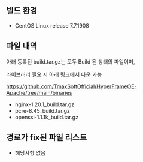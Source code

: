 ## 빌드 환경

- CentOS Linux release 7.7.1908

## 파일 내역
아래 등록된 build.tar.gz는 모두 Build 된 상태의 파일이며,

라이브러리 필요 시 아래 링크에서 다운 가능

https://github.com/TmaxSoftOfficial/HyperFrameOE-Apache/tree/main/binaries

- nginx-1.20.1_build.tar.gz
- pcre-8.45_build.tar.gz
- openssl-1.1.1k_build.tar.gz

## 경로가 fix된 파일 리스트
- 해당사항 없음
